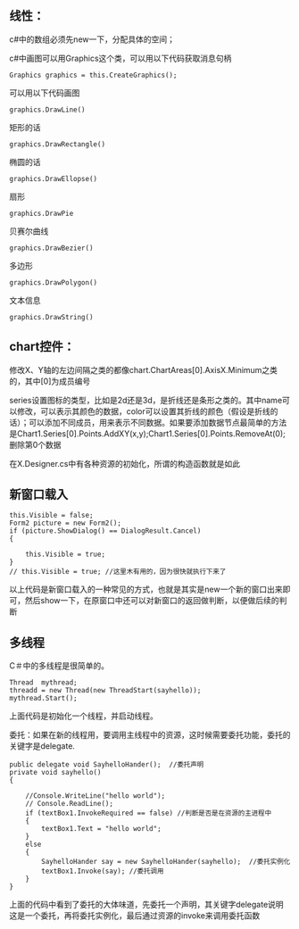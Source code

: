 线性：
----------
c#中的数组必须先new一下，分配具体的空间；

c#中画图可以用Graphics这个类，可以用以下代码获取消息句柄
	
	Graphics graphics = this.CreateGraphics();

可以用以下代码画图

	graphics.DrawLine()

矩形的话

	graphics.DrawRectangle()

椭圆的话

	graphics.DrawEllopse()

扇形

	graphics.DrawPie

贝赛尔曲线

	graphics.DrawBezier()

多边形 

	graphics.DrawPolygon()

文本信息

	graphics.DrawString()


chart控件：
-----------
修改X、Y轴的左边间隔之类的都像chart.ChartAreas[0].AxisX.Minimum之类的，其中[0]为成员编号

series设置图标的类型，比如是2d还是3d，是折线还是条形之类的。其中name可以修改，可以表示其颜色的数据，color可以设置其折线的颜色（假设是折线的话）；可以添加不同成员，用来表示不同数据。如果要添加数据节点最简单的方法是Chart1.Series[0].Points.AddXY(x,y);Chart1.Series[0].Points.RemoveAt(0);删除第0个数据

在X.Designer.cs中有各种资源的初始化，所谓的构造函数就是如此


新窗口载入
-------------
	this.Visible = false;
	Form2 picture = new Form2();
	if (picture.ShowDialog() == DialogResult.Cancel)
	{

		this.Visible = true;
	}
	// this.Visible = true; //这里木有用的，因为很快就执行下来了

以上代码是新窗口载入的一种常见的方式，也就是其实是new一个新的窗口出来即可，然后show一下，在原窗口中还可以对新窗口的返回做判断，以便做后续的判断


多线程
-----------------
C＃中的多线程是很简单的。


	Thread  mythread;
	threadd = new Thread(new ThreadStart(sayhello));
	mythread.Start();

上面代码是初始化一个线程，并启动线程。

委托：如果在新的线程用，要调用主线程中的资源，这时候需要委托功能，委托的关键字是delegate.

	public delegate void SayhelloHander();  //委托声明
	private void sayhello()
	{

		//Console.WriteLine("hello world"); 	
		// Console.ReadLine();
		if (textBox1.InvokeRequired == false) //判断是否是在资源的主进程中
		{
			textBox1.Text = "hello world";
		}
		else
		{
			SayhelloHander say = new SayhelloHander(sayhello);  //委托实例化
			textBox1.Invoke(say); //委托调用
		}
	}

上面的代码中看到了委托的大体味道，先委托一个声明，其关键字delegate说明这是一个委托，再将委托实例化，最后通过资源的invoke来调用委托函数

